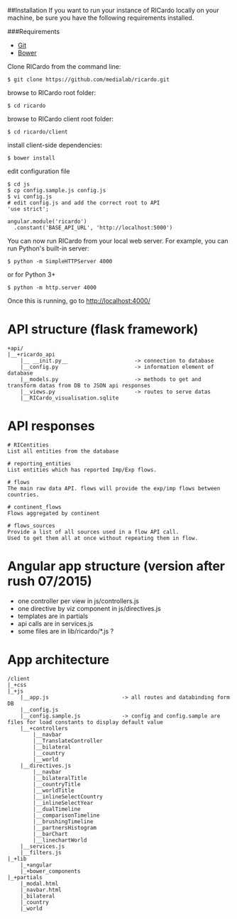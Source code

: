 ##Installation
If you want to run your instance of RICardo locally on your machine, be sure you have the following requirements installed.

###Requirements

- [Git](http://git-scm.com/book/en/Getting-Started-Installing-Git)
- [Bower](http://bower.io/#installing-bower)

Clone RICardo from the command line:

``` 
$ git clone https://github.com/medialab/ricardo.git
```

browse to RICardo root folder:

``` 
$ cd ricardo
```

browse to RICardo client root folder:

``` 
$ cd ricardo/client
```

install client-side dependencies:

``` 
$ bower install
```

edit configuration file

```
$ cd js
$ cp config.sample.js config.js
$ vi config.js
# edit config.js and add the correct root to API
'use strict';

angular.module('ricardo')
  .constant('BASE_API_URL', 'http://localhost:5000')
```

You can now run RICardo from your local web server. For example, you can run Python's built-in server:

``` 
$ python -m SimpleHTTPServer 4000
```

or for Python 3+

``` 
$ python -m http.server 4000
```

Once this is running, go to [http://localhost:4000/](http://localhost:4000/)

# API structure (flask framework)
```
+api/
|__+ricardo_api
	|__ __init.py__ 					-> connection to database
	|__config.py 						-> information element of database
	|__models.py 						-> methods to get and transform datas from DB to JSON api responses
	|__views.py 						-> routes to serve datas
	|__RICardo_visualisation.sqlite
```

# API responses
```
# RICentities
List all entities from the database

# reporting_entities
List entities which has reported Imp/Exp flows.

# flows
The main raw data API. flows will provide the exp/imp flows between countries.

# continent_flows
Flows aggregated by continent

# flows_sources
Provide a list of all sources used in a flow API call.
Used to get them all at once without repeating them in flow.
```

# Angular app structure (version after rush 07/2015)

- one controller per view in js/controllers.js
- one directive by viz component in js/directives.js
- templates are in partials
- api calls are in services.js 
- some files are in lib/ricardo/*.js ?

# App architecture
```
/client
|_+css
|_+js
	|__app.js 						-> all routes and databinding form DB
	|__config.js
	|__config.sample.js 			-> config and config.sample are files for load constants to display default value
	|__+controllers 				
		|__navbar
		|__TranslateController 
		|__bilateral
		|__country
		|__world
	|__directives.js
		|__navbar
		|__bilateralTitle
		|__countryTitle
		|__worldTitle
		|__inlineSelectCountry
		|__inlineSelectYear
		|__dualTimeline
		|__comparisonTimeline
		|__brushingTimeline
		|__partnersHistogram
		|__barChart
		|__linechartWorld 					
	|__services.js 					
	|__filters.js 					
|_+lib
	|_+angular
	|_+bower_components
|_+partials
	|_modal.html
	|_navbar.html
	|_bilateral
	|_country
	|_world
```


